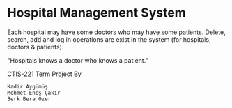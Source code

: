 # Hospital Management System

Each hospital may have some doctors who may have some patients. Delete, search, add and log in operations are exist in the system (for hospitals, doctors &amp; patients).




"Hospitals knows a doctor who knows a patient."

CTIS-221 Term Project By

    Kadir Aygümüş
    Mehmet Enes Çakır
    Berk Bera Özer

